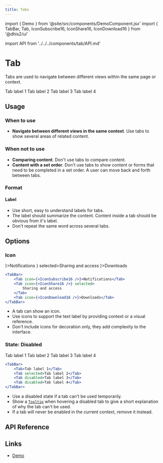 ```yaml
---
title: Tabs
---
```


import { Demo } from '@site/src/components/DemoComponent.jsx'
import { TabBar, Tab, IconSubscribe16, IconShare16, IconDownload16 } from '@dhis2/ui'

import API from '../../../components/tab/API.md'

# Tab

Tabs are used to navigate between different views within the same page or context.

<Demo>
    <TabBar>
        <Tab>Tab label 1</Tab>
        <Tab selected>Tab label 2</Tab>
        <Tab>Tab label 3</Tab>
        <Tab>Tab label 4</Tab>
    </TabBar>
</Demo>

## Usage

### When to use

-   **Navigate between different views in the same context**. Use tabs to show several areas of related content.

### When not to use

-   **Comparing content**. Don't use tabs to compare content.
-   **Content with a set order**. Don't use tabs to show content or forms that need to be completed in a set order. A user can move back and forth between tabs.

### Format

#### Label

-   Use short, easy to understand labels for tabs.
-   The label should summarize the content. Content inside a tab should be obvious from it's label.
-   Don't repeat the same word across several tabs.

## Options

### Icon

<Demo>
    <TabBar>
        <Tab icon={<IconSubscribe16/>}>Notifications</Tab>
        <Tab icon={<IconShare16/>} selected>Sharing and access</Tab>
        <Tab icon={<IconDownload16/>}>Downloads</Tab>
    </TabBar>
</Demo>

```jsx
<TabBar>
    <Tab icon={<IconSubscribe16 />}>Notifications</Tab>
    <Tab icon={<IconShare16 />} selected>
        Sharing and access
    </Tab>
    <Tab icon={<IconDownload16 />}>Downloads</Tab>
</TabBar>
```

-   A tab can show an icon.
-   Use icons to support the text label by providing context or a visual reference.
-   Don't include icons for decoration only, they add complexity to the interface.

### State: Disabled

<Demo>
    <TabBar>
        <Tab>Tab label 1</Tab>
        <Tab selected>Tab label 2</Tab>
        <Tab disabled >Tab label 3</Tab>
        <Tab disabled>Tab label 4</Tab>
    </TabBar>
</Demo>

```jsx
<TabBar>
    <Tab>Tab label 1</Tab>
    <Tab selected>Tab label 2</Tab>
    <Tab disabled>Tab label 3</Tab>
    <Tab disabled>Tab label 4</Tab>
</TabBar>
```

-   Use a disabled state if a tab can't be used temporarily.
-   Show a [`Tooltip`](tooltip.md) when hovering a disabled tab to give a short explanation of why the tab can't be used.
-   If a tab will never be enabled in the current context, remove it instead.

## API Reference

<API />

## Links

-   <a href="/demo/?path=/story/tab-bar--default-fluid" target="_blank">Demo</a>
